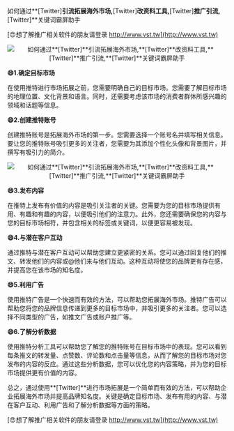 如何通过**[Twitter]**引流拓展海外市场,**[Twitter]**改资料工具,**[Twitter]**推广引流,**[Twitter]**关键词霸屏助手

[😍想了解推广相关软件的朋友请登录 http://www.vst.tw](http://www.vst.tw)

 <center><img src="https://vst.tw/MP4/tuiguang/png/7.png" alt="如何通过**[Twitter]**引流拓展海外市场,**[Twitter]**改资料工具,**[Twitter]**推广引流,**[Twitter]**关键词霸屏助手"></center>

**😄1.确定目标市场**

在使用推特进行市场拓展之前，您需要明确自己的目标市场。您需要了解目标市场的地理位置、文化背景和语言。同时，还需要考虑该市场的消费者群体所感兴趣的领域和话题等信息。

**😄2.创建推特账号**

创建推特账号是拓展海外市场的第一步。您需要选择一个账号名并填写相关信息。要让您的推特账号吸引更多的关注者，您需要为其添加个性化头像和背景图片，并撰写有吸引力的简介。

 <center><img src="https://vst.tw/MP4/tuiguang/png/2.png" alt="如何通过**[Twitter]**引流拓展海外市场,**[Twitter]**改资料工具,**[Twitter]**推广引流,**[Twitter]**关键词霸屏助手"></center>

**😄3.发布内容**

在推特上发布有价值的内容是吸引关注者的关键。您需要为您的目标市场提供有用、有趣和有趣的内容，以便吸引他们的注意力。此外，您还需要确保您的内容与您的目标市场相符，并包含相关的标签或关键词，以便更容易被发现。

**😄4.与潜在客户互动**

通过推特与潜在客户互动可以帮助您建立更紧密的关系。您可以通过回复他们的推文、转发他们的内容或@他们来与他们互动。这种互动将使您的品牌更有存在感，并提高您在该市场的知名度。

**😄5.利用广告**

使用推特广告是一个快速而有效的方法，可以帮助您拓展海外市场。推特广告可以帮助您将您的品牌信息传递到更多的目标市场中，并吸引更多的关注者。您可以选择不同类型的广告，如推文广告或账户推广等。

**😄6.了解分析数据**

使用推特分析工具可以帮助您了解您的推特账号在目标市场中的表现。您可以看到每条推文的转发量、点赞数、评论数和点击量等信息，从而了解您的目标市场对您发布的内容的反应。通过这些分析数据，您可以优化您的内容策略，并为您的目标市场提供更有价值的内容。

总之，通过使用**[Twitter]**进行市场拓展是一个简单而有效的方法，可以帮助企业拓展海外市场并提高品牌知名度。关键是确定目标市场、发布有用的内容、与潜在客户互动、利用广告和了解分析数据等方面的策略。

[😍想了解推广相关软件的朋友请登录 http://www.vst.tw](http://www.vst.tw)




